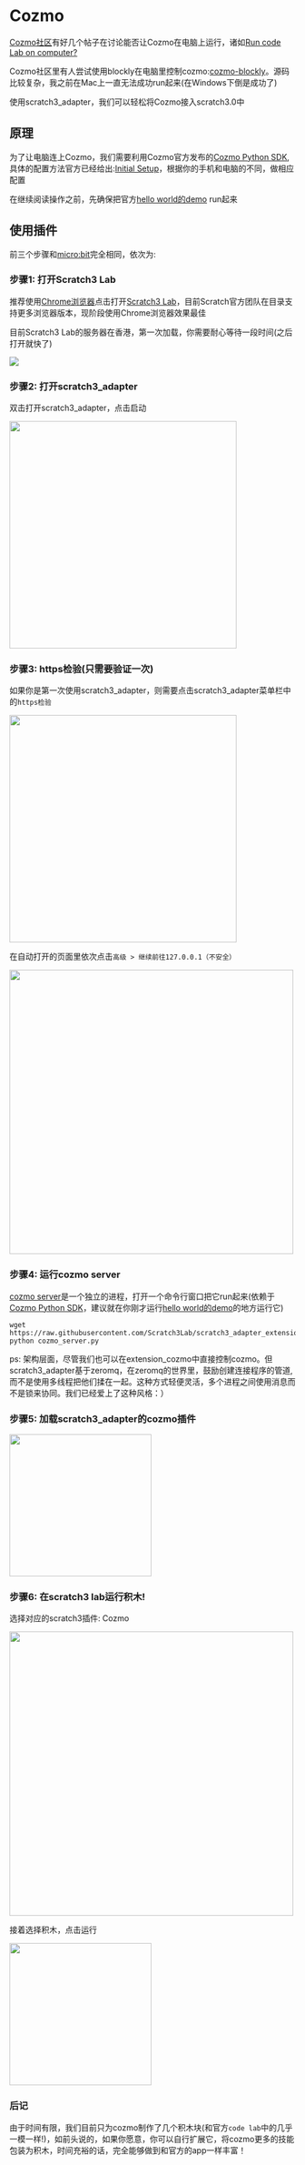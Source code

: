# Cozmo
[Cozmo社区](https://forums.anki.com)有好几个帖子在讨论能否让Cozmo在电脑上运行，诸如[Run code Lab on computer?](https://forums.anki.com/t/run-code-lab-on-computer/10473)

Cozmo社区里有人尝试使用blockly在电脑里控制cozmo:[cozmo-blockly](https://github.com/maxosprojects/cozmo-blockly)。源码比较复杂，我之前在Mac上一直无法成功run起来(在Windows下倒是成功了)

使用scratch3_adapter，我们可以轻松将Cozmo接入scratch3.0中

## 原理
为了让电脑连上Cozmo，我们需要利用Cozmo官方发布的[Cozmo Python SDK](https://github.com/anki/cozmo-python-sdk),具体的配置方法官方已经给出:[Initial Setup](http://cozmosdk.anki.com/docs/)，根据你的手机和电脑的不同，做相应配置

在继续阅读操作之前，先确保把官方[hello world的demo](http://cozmosdk.anki.com/docs/getstarted.html#first-steps-hello-world) run起来

## 使用插件
前三个步骤和[micro:bit](/user_guide/usage/)完全相同，依次为:

### 步骤1: 打开Scratch3 Lab
推荐使用[Chrome浏览器](https://www.google.cn/chrome/index.html)点击打开[Scratch3 Lab](https://scratch3-lab.just4fun.site/)，目前Scratch官方团队在目录支持更多浏览器版本，现阶段使用Chrome浏览器效果最佳

目前Scratch3 Lab的服务器在香港，第一次加载，你需要耐心等待一段时间(之后打开就快了)

![](../img/scratch3-home.png)

### 步骤2: 打开scratch3_adapter
双击打开scratch3_adapter，点击启动

<img width="400px" src="../../img/scratch3_adapter_open.png"/>

### 步骤3: https检验(只需要验证一次)
如果你是第一次使用scratch3_adapter，则需要点击scratch3_adapter菜单栏中的`https检验`

<img width="400px" src="../../img/scratch3-adapter-verify.png"/>

在自动打开的页面里依次点击`高级 > 继续前往127.0.0.1（不安全）`

<img width="500px" src="../../img/scratch3_adapter_agree.png"/>

### 步骤4: 运行cozmo server
[cozmo server](https://github.com/Scratch3Lab/scratch3_adapter_extensions/blob/master/src/cozmo_server.py)是一个独立的进程，打开一个命令行窗口把它run起来(依赖于[Cozmo Python SDK](https://github.com/anki/cozmo-python-sdk)，建议就在你刚才运行[hello world的demo](http://cozmosdk.anki.com/docs/getstarted.html#first-steps-hello-world)的地方运行它)

```
wget https://raw.githubusercontent.com/Scratch3Lab/scratch3_adapter_extensions/master/src/cozmo_server.py
python cozmo_server.py
```

ps: 架构层面，尽管我们也可以在extension_cozmo中直接控制cozmo。但scratch3_adapter基于zeromq，在zeromq的世界里，鼓励创建连接程序的管道,而不是使用多线程把他们揉在一起。这种方式轻便灵活，多个进程之间使用消息而不是锁来协同。我们已经爱上了这种风格：）

### 步骤5:  加载scratch3_adapter的cozmo插件
<img width="250px" src="../../img/scratch3_adapter_cozmo_extension.png"/>


### 步骤6:  在scratch3 lab运行积木!

选择对应的scratch3插件: Cozmo

<img width="500px" src="../../img/scratch3_extension_cozmo.png"/>


接着选择积木，点击运行

<img width="250px" src="../../img/cozmo_blocks.png"/>


### 后记
由于时间有限，我们目前只为cozmo制作了几个积木块(和官方`code lab`中的几乎一模一样!)，如前头说的，如果你愿意，你可以自行扩展它，将cozmo更多的技能包装为积木，时间充裕的话，完全能够做到和官方的app一样丰富！